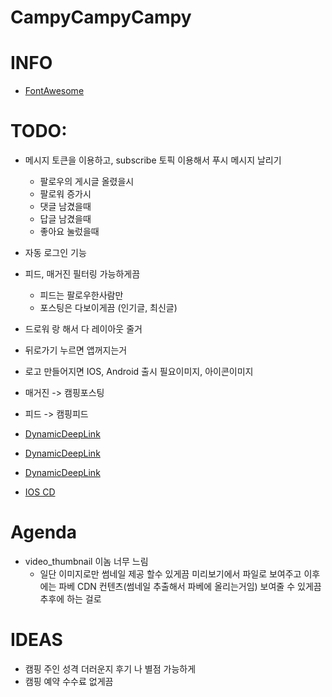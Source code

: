# CampyCampyCampy


# INFO
* [FontAwesome](https://fontawesome.com/v5.15/icons?d=gallery&p=2)



# TODO:
* 메시지 토큰을 이용하고, subscribe 토픽 이용해서 푸시 메시지 날리기
  * 팔로우의 게시글 올렸을시
  * 팔로워 증가시
  * 댓글 남겼을때
  * 답글 남겼을때
  * 좋아요 눌렀을때
* 자동 로그인 기능
* 피드, 매거진 필터링 가능하게끔
  * 피드는 팔로우한사람만
  * 포스팅은 다보이게끔 (인기글, 최신글)
* 드로워 랑 해서 다 레이아웃 줄거
* 뒤로가기 누르면 앱꺼지는거
* 로고 만들어지면 IOS, Android 출시 필요이미지, 아이콘이미지
*  매거진   -> 캠핑포스팅
*  피드    ->  캠핑피드

* [DynamicDeepLink](https://firebase.flutter.dev/docs/dynamic-links/overview/)
* [DynamicDeepLink](https://firebase.google.com/products/dynamic-links)
* [DynamicDeepLink](https://eunjin3786.tistory.com/292)
* [IOS CD](https://docs.github.com/en/actions/deployment/deploying-xcode-applications/installing-an-apple-certificate-on-macos-runners-for-xcode-development)


# Agenda
* video_thumbnail 이놈 너무 느림
  * 일단 이미지로만 썸네일 제공 할수 있게끔 미리보기에서 파일로 보여주고 이후에는 파베 CDN 컨텐츠(썸네일 추출해서 파베에 올리는거임) 보여줄 수 있게끔  추후에 하는 걸로


# IDEAS
* 캠핑 주인 성격 더러운지 후기 나 별점 가능하게
* 캠핑 예약 수수료 없게끔